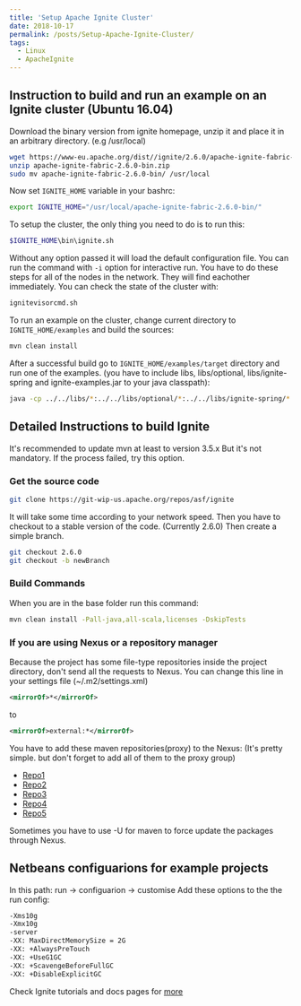 ```yaml
---
title: 'Setup Apache Ignite Cluster'
date: 2018-10-17
permalink: /posts/Setup-Apache-Ignite-Cluster/
tags:
  - Linux
  - ApacheIgnite
---
```


## Instruction to build and run an example on an Ignite cluster (Ubuntu 16.04)

Download the binary version from ignite homepage, unzip it and place it in an arbitrary directory. (e.g /usr/local)

```bash
wget https://www-eu.apache.org/dist//ignite/2.6.0/apache-ignite-fabric-2.6.0-bin.zip
unzip apache-ignite-fabric-2.6.0-bin.zip
sudo mv apache-ignite-fabric-2.6.0-bin/ /usr/local
```

Now set `IGNITE_HOME` variable in your bashrc:

```bash
export IGNITE_HOME="/usr/local/apache-ignite-fabric-2.6.0-bin/"
```

To setup the cluster, the only thing you need to do is to run this:

```bash
$IGNITE_HOME\bin\ignite.sh 
```

Without any option passed it will load the default configuration file. You can run the command with `-i` option for interactive run. You have to do these steps for all of the nodes in the network. They will find eachother immediately. You can check the state of the cluster with:

```bash
ignitevisorcmd.sh
```

To run an example on the cluster, change current directory to `IGNITE_HOME/examples` and build the sources:

```bash
mvn clean install
```

After a successful build go to `IGNITE_HOME/examples/target` directory and run one of the examples. (you have to include libs, libs/optional, libs/ignite-spring and ignite-examples.jar to your java classpath):

```bash
java -cp ../../libs/*:../../libs/optional/*:../../libs/ignite-spring/*:ignite-examples-2.6.0.jar org.apache.ignite.examples.computegrid.ComputeBroadcastExample
```

## Detailed Instructions to build Ignite

It's recommended to update mvn at least to version 3.5.x
But it's not mandatory. If the process failed, try this option.

### Get the source code

```bash
git clone https://git-wip-us.apache.org/repos/asf/ignite
```

It will take some time according to your network speed. Then you have to checkout to a stable version of the code. (Currently 2.6.0) Then create a simple branch.

```bash
git checkout 2.6.0
git checkout -b newBranch
```

### Build Commands

When you are in the base folder run this command:

```bash
mvn clean install -Pall-java,all-scala,licenses -DskipTests
```

### If you are using Nexus or a repository manager

Because the project has some file-type repositories inside the project directory, don't send all the requests to Nexus. You can change this line in your settings file (~/.m2/settings.xml)

```xml
<mirrorOf>*</mirrorOf>
```

to

```xml
<mirrorOf>external:*</mirrorOf>
```

You have to add these maven repositories(proxy) to the Nexus: (It's pretty simple. but don't forget to add all of them to the proxy group)

- [Repo1](http://clojars.org/repo/)
- [Repo2](http://central.maven.org/maven2/)
- [Repo3](https://repository.ow2.org/nexus/content/repositories/public)
- [Repo4](http://h2database.com/m2-repo)
- [Repo5](https://repository.apache.org/content/repositories/public/)

Sometimes you have to use -U for maven to force update the packages through Nexus.

## Netbeans configuarions for example projects

In this path: run -> configuarion -> customise
Add these options to the the run config:

```bash
-Xms10g
-Xmx10g
-server
-XX: MaxDirectMemorySize = 2G
-XX: +AlwaysPreTouch
-XX: +UseG1GC
-XX: +ScavengeBeforeFullGC
-XX: +DisableExplicitGC
```

Check Ignite tutorials and docs pages for [more](https://ignite.apache.org)
